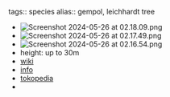tags:: species
alias:: gempol, leichhardt tree

- ![Screenshot 2024-05-26 at 02.18.09.png](https://peach-geographical-bat-397.mypinata.cloud/ipfs/QmV1J6f9d9PemZctXe26EqbpcQzSbgGCFrzgcpMycEyDAR)
- ![Screenshot 2024-05-26 at 02.17.49.png](https://peach-geographical-bat-397.mypinata.cloud/ipfs/QmNWCoHajwaGnEzzhY7nWDYRc9AYJpv6jM3YtiW9mmyDEk)
- ![Screenshot 2024-05-26 at 02.16.54.png](https://peach-geographical-bat-397.mypinata.cloud/ipfs/QmensevaBfGe9fsqB677UbErGnm6uvXy4aArbhLjDjjFvA)
- height: up to 30m
- [wiki](https://en.wikipedia.org/wiki/Nauclea_orientalis)
- [info](http://www.plantsofasia.com/index/nauclea_orientalis/0-1275)
- [tokopedia](https://www.tokopedia.com/archive-musafirbibit/diskon-bibit-pohon-gempol-untuk-bonsai-dan-tanaman-hias-serta-tanaman?extParam=ivf%3Dfalse%26src%3Dsearch)
-